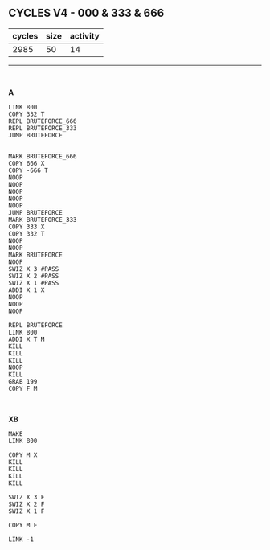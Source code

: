 ## CYCLES V4 - 000 & 333 & 666

| cycles | size | activity |
| ------ | ---- | -------- |
| 2985 | 50 | 14 |
<hr>
<br>

**A**

```
LINK 800
COPY 332 T
REPL BRUTEFORCE_666
REPL BRUTEFORCE_333
JUMP BRUTEFORCE


MARK BRUTEFORCE_666
COPY 666 X
COPY -666 T
NOOP
NOOP
NOOP
NOOP
NOOP
JUMP BRUTEFORCE
MARK BRUTEFORCE_333
COPY 333 X
COPY 332 T
NOOP
NOOP
MARK BRUTEFORCE
NOOP
SWIZ X 3 #PASS
SWIZ X 2 #PASS
SWIZ X 1 #PASS
ADDI X 1 X
NOOP
NOOP
NOOP

REPL BRUTEFORCE
LINK 800
ADDI X T M
KILL
KILL
KILL
NOOP
KILL
GRAB 199
COPY F M
```

<br>

**XB**

```
MAKE
LINK 800

COPY M X
KILL
KILL
KILL
KILL

SWIZ X 3 F
SWIZ X 2 F
SWIZ X 1 F

COPY M F

LINK -1
```
